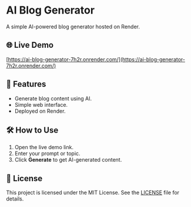 # AI Blog Generator

A simple AI-powered blog generator hosted on Render.

## 🌐 Live Demo
[https://ai-blog-generator-7h2r.onrender.com/](https://ai-blog-generator-7h2r.onrender.com/)

## 🚀 Features
- Generate blog content using AI.
- Simple web interface.
- Deployed on Render.

## 🛠️ How to Use
1. Open the live demo link.
2. Enter your prompt or topic.
3. Click **Generate** to get AI-generated content.

## 📄 License
This project is licensed under the MIT License. See the [LICENSE](LICENSE) file for details.
